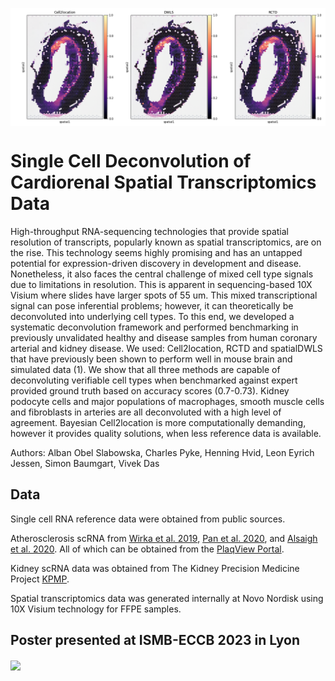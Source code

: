 <img src="Figures/CVD2_macrophages.png" width="800" align="center" /> <br>


# Single Cell Deconvolution of Cardiorenal Spatial Transcriptomics Data

High-throughput RNA-sequencing technologies that provide spatial resolution of transcripts, popularly known as spatial transcriptomics, are on the rise. This technology seems highly promising and has an untapped potential for expression-driven discovery in development and disease. Nonetheless, it also faces the central challenge of mixed cell type signals due to limitations in resolution. This is apparent in sequencing-based 10X Visium where slides have larger spots of 55 um. This mixed transcriptional signal can pose inferential problems; however, it can theoretically be deconvoluted into underlying cell types. To this end, we developed a systematic deconvolution framework and performed benchmarking in previously unvalidated healthy and disease samples from human coronary arterial and kidney disease. We used: Cell2location, RCTD and spatialDWLS that have previously been shown to perform well in mouse brain and simulated data (1). We show that all three methods are capable of deconvoluting verifiable cell types when benchmarked against expert provided ground truth based on accuracy scores (0.7-0.73). Kidney podocyte cells and major populations of macrophages, smooth muscle cells and fibroblasts in arteries are all deconvoluted with a high level of agreement. Bayesian Cell2location is more computationally demanding, however it provides quality solutions, when less reference data is available. 

Authors: Alban Obel Slabowska, Charles Pyke, Henning Hvid, Leon Eyrich Jessen, Simon Baumgart, Vivek Das

## Data

Single cell RNA reference data were obtained from public sources.


Atherosclerosis scRNA from [Wirka et al. 2019](https://doi.org/10.1038/s41591-019-0512-5), [Pan et al. 2020](https://pubmed.ncbi.nlm.nih.gov/32962412/), and [Alsaigh et al. 2020](https://doi.org/10.1038/s42003-022-04056-7). All of which can be obtained from the [PlaqView Portal](https://www.plaqview.com/).

Kidney scRNA data was obtained from The Kidney Precision Medicine Project [KPMP](https://www.kpmp.org/available-data).

Spatial transcriptomics data was generated internally at Novo Nordisk using 10X Visium technology for FFPE samples.


## Poster presented at ISMB-ECCB 2023 in Lyon

<img src="Figures/Poster.png" width="1000" align="center" /> <br>

